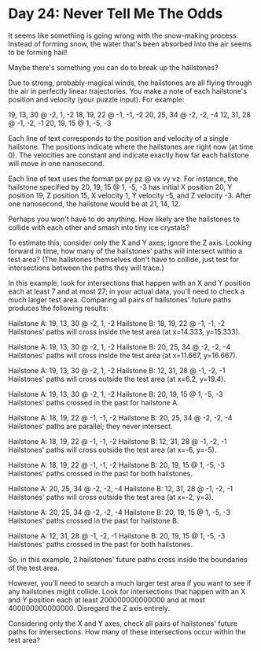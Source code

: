 # Day 24: Never Tell Me The Odds

It seems like something is going wrong with the snow-making process. Instead of
forming snow, the water that's been absorbed into the air seems to be forming
hail!

Maybe there's something you can do to break up the hailstones?

Due to strong, probably-magical winds, the hailstones are all flying through
the air in perfectly linear trajectories. You make a note of each hailstone's
position and velocity (your puzzle input). For example:

19, 13, 30 @ -2,  1, -2
18, 19, 22 @ -1, -1, -2
20, 25, 34 @ -2, -2, -4
12, 31, 28 @ -1, -2, -1
20, 19, 15 @  1, -5, -3

Each line of text corresponds to the position and velocity of a single
hailstone. The positions indicate where the hailstones are right now (at time
0). The velocities are constant and indicate exactly how far each hailstone
will move in one nanosecond.

Each line of text uses the format px py pz @ vx vy vz. For instance, the
hailstone specified by 20, 19, 15 @ 1, -5, -3 has initial X position 20, Y
position 19, Z position 15, X velocity 1, Y velocity -5, and Z velocity -3.
After one nanosecond, the hailstone would be at 21, 14, 12.

Perhaps you won't have to do anything. How likely are the hailstones to
collide with each other and smash into tiny ice crystals?

To estimate this, consider only the X and Y axes; ignore the Z axis. Looking
forward in time, how many of the hailstones' paths will intersect within a test
area? (The hailstones themselves don't have to collide, just test for
intersections between the paths they will trace.)

In this example, look for intersections that happen with an X and Y position
each at least 7 and at most 27; in your actual data, you'll need to check a
much larger test area. Comparing all pairs of hailstones' future paths produces
the following results:

Hailstone A: 19, 13, 30 @ -2, 1, -2
Hailstone B: 18, 19, 22 @ -1, -1, -2
Hailstones' paths will cross inside the test area (at x=14.333, y=15.333).

Hailstone A: 19, 13, 30 @ -2, 1, -2
Hailstone B: 20, 25, 34 @ -2, -2, -4
Hailstones' paths will cross inside the test area (at x=11.667, y=16.667).

Hailstone A: 19, 13, 30 @ -2, 1, -2
Hailstone B: 12, 31, 28 @ -1, -2, -1
Hailstones' paths will cross outside the test area (at x=6.2, y=19.4).

Hailstone A: 19, 13, 30 @ -2, 1, -2
Hailstone B: 20, 19, 15 @ 1, -5, -3
Hailstones' paths crossed in the past for hailstone A.

Hailstone A: 18, 19, 22 @ -1, -1, -2
Hailstone B: 20, 25, 34 @ -2, -2, -4
Hailstones' paths are parallel; they never intersect.

Hailstone A: 18, 19, 22 @ -1, -1, -2
Hailstone B: 12, 31, 28 @ -1, -2, -1
Hailstones' paths will cross outside the test area (at x=-6, y=-5).

Hailstone A: 18, 19, 22 @ -1, -1, -2
Hailstone B: 20, 19, 15 @ 1, -5, -3
Hailstones' paths crossed in the past for both hailstones.

Hailstone A: 20, 25, 34 @ -2, -2, -4
Hailstone B: 12, 31, 28 @ -1, -2, -1
Hailstones' paths will cross outside the test area (at x=-2, y=3).

Hailstone A: 20, 25, 34 @ -2, -2, -4
Hailstone B: 20, 19, 15 @ 1, -5, -3
Hailstones' paths crossed in the past for hailstone B.

Hailstone A: 12, 31, 28 @ -1, -2, -1
Hailstone B: 20, 19, 15 @ 1, -5, -3
Hailstones' paths crossed in the past for both hailstones.

So, in this example, 2 hailstones' future paths cross inside the boundaries of
the test area.

However, you'll need to search a much larger test area if you want to see if
any hailstones might collide. Look for intersections that happen with an X and
Y position each at least 200000000000000 and at most 400000000000000. Disregard
the Z axis entirely.

Considering only the X and Y axes, check all pairs of hailstones' future paths
for intersections. How many of these intersections occur within the test area?
